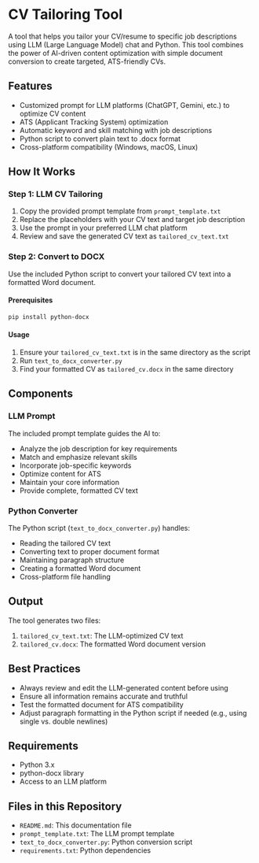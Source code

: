 # CV Tailoring Tool

A tool that helps you tailor your CV/resume to specific job descriptions using LLM (Large Language Model) chat and Python. This tool combines the power of AI-driven content optimization with simple document conversion to create targeted, ATS-friendly CVs.

## Features

- Customized prompt for LLM platforms (ChatGPT, Gemini, etc.) to optimize CV content
- ATS (Applicant Tracking System) optimization
- Automatic keyword and skill matching with job descriptions
- Python script to convert plain text to .docx format
- Cross-platform compatibility (Windows, macOS, Linux)

## How It Works

### Step 1: LLM CV Tailoring

1. Copy the provided prompt template from `prompt_template.txt`
2. Replace the placeholders with your CV text and target job description
3. Use the prompt in your preferred LLM chat platform
4. Review and save the generated CV text as `tailored_cv_text.txt`

### Step 2: Convert to DOCX

Use the included Python script to convert your tailored CV text into a formatted Word document.

#### Prerequisites

```bash
pip install python-docx
```

#### Usage

1. Ensure your `tailored_cv_text.txt` is in the same directory as the script
2. Run `text_to_docx_converter.py`
3. Find your formatted CV as `tailored_cv.docx` in the same directory

## Components

### LLM Prompt

The included prompt template guides the AI to:
- Analyze the job description for key requirements
- Match and emphasize relevant skills
- Incorporate job-specific keywords
- Optimize content for ATS
- Maintain your core information
- Provide complete, formatted CV text

### Python Converter

The Python script (`text_to_docx_converter.py`) handles:
- Reading the tailored CV text
- Converting text to proper document format
- Maintaining paragraph structure
- Creating a formatted Word document
- Cross-platform file handling

## Output

The tool generates two files:
1. `tailored_cv_text.txt`: The LLM-optimized CV text
2. `tailored_cv.docx`: The formatted Word document version

## Best Practices

- Always review and edit the LLM-generated content before using
- Ensure all information remains accurate and truthful
- Test the formatted document for ATS compatibility
- Adjust paragraph formatting in the Python script if needed (e.g., using single vs. double newlines)

## Requirements

- Python 3.x
- python-docx library
- Access to an LLM platform

## Files in this Repository

- `README.md`: This documentation file
- `prompt_template.txt`: The LLM prompt template
- `text_to_docx_converter.py`: Python conversion script
- `requirements.txt`: Python dependencies
